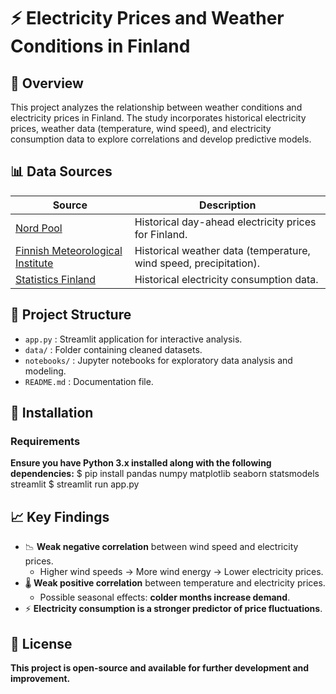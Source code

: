 # ⚡ Electricity Prices and Weather Conditions in Finland

## 📌 Overview

This project analyzes the relationship between weather conditions and electricity prices in Finland. The study incorporates historical electricity prices, weather data (temperature, wind speed), and electricity consumption data to explore correlations and develop predictive models.

## 📊 Data Sources

| Source | Description |
|--------|-------------|
| [Nord Pool](https://data.nordpoolgroup.com/) | Historical day-ahead electricity prices for Finland. |
| [Finnish Meteorological Institute](https://www.ilmatieteenlaitos.fi/havaintojen-lataus) | Historical weather data (temperature, wind speed, precipitation). |
| [Statistics Finland](https://stat.fi/til/ehk/index_en.html) | Historical electricity consumption data. |


## 📁 Project Structure


- `app.py` : Streamlit application for interactive analysis.
- `data/` : Folder containing cleaned datasets.
- `notebooks/` : Jupyter notebooks for exploratory data analysis and modeling.
- `README.md` : Documentation file.


## 🔧 Installation
### Requirements
**Ensure you have Python 3.x installed along with the following dependencies:**
$ pip install pandas numpy matplotlib seaborn statsmodels streamlit
$ streamlit run app.py

## 📈 Key Findings

- 📉 **Weak negative correlation** between wind speed and electricity prices.
  - Higher wind speeds → More wind energy → Lower electricity prices.
- 🌡️ **Weak positive correlation** between temperature and electricity prices.
  - Possible seasonal effects: **colder months increase demand**.
- ⚡ **Electricity consumption is a stronger predictor of price fluctuations**.

## 📜 License

**This project is open-source and available for further development and improvement.**